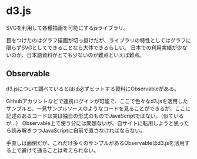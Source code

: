 # d3.js

SVGを利用して各種描画を可能にするjsライブラリ。

目をつけたのはグラフ描画が切っ掛けだが、ライブラリの特性としてはグラフに限らずSVGとしてできることなら大体できるらしい。
日本での利用実績が少ないのか、日本語資料がとても少ないのが難点といえば難点。

## Observable

d3.jsについて調べているとほぼ必ずヒットする資料にObservableがある。

Githubアカウントなどで連携ログインが可能で、ここで色々なd3.jsを活用したサンプルと、一見サンプルソースのようなコードを見ることができるが、ここに記述のあるコードは実は独自の形式のものでJavaScriptではない。（似ているが…）
Observable上で使う分には問題ないが、自サイトに転用しようと思ったら読み解きつつJavaScriptに自前で直さなければならない。

手直しは面倒だが、これだけ多くのサンプルがあるObservableはd3.jsを活用する上で避けて通ることは考えられない。

